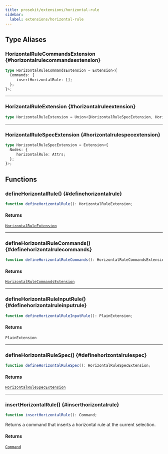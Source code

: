 ```yaml
---
title: prosekit/extensions/horizontal-rule
sidebar:
  label: extensions/horizontal-rule
---
```


<!-- DEBUG memberWithGroups 1 -->

<!-- DEBUG memberWithGroups 4 -->

<!-- DEBUG memberWithGroups 7 -->

<!-- DEBUG memberWithGroups 8 -->

<!-- DEBUG memberWithGroups 9 -->

## Type Aliases

### HorizontalRuleCommandsExtension {#horizontalrulecommandsextension}

```ts
type HorizontalRuleCommandsExtension = Extension<{
  Commands: {
     insertHorizontalRule: [];
  };
}>;
```

<!-- DEBUG inheritance start -->

***

### HorizontalRuleExtension {#horizontalruleextension}

```ts
type HorizontalRuleExtension = Union<[HorizontalRuleSpecExtension, HorizontalRuleCommandsExtension]>;
```

<!-- DEBUG inheritance start -->

***

### HorizontalRuleSpecExtension {#horizontalrulespecextension}

```ts
type HorizontalRuleSpecExtension = Extension<{
  Nodes: {
     horizontalRule: Attrs;
  };
}>;
```

<!-- DEBUG inheritance start -->

## Functions

### defineHorizontalRule() {#definehorizontalrule}

```ts
function defineHorizontalRule(): HorizontalRuleExtension;
```

#### Returns

[`HorizontalRuleExtension`](#horizontalruleextension)

<!-- DEBUG inheritance start -->

***

### defineHorizontalRuleCommands() {#definehorizontalrulecommands}

```ts
function defineHorizontalRuleCommands(): HorizontalRuleCommandsExtension;
```

#### Returns

[`HorizontalRuleCommandsExtension`](#horizontalrulecommandsextension)

<!-- DEBUG inheritance start -->

***

### defineHorizontalRuleInputRule() {#definehorizontalruleinputrule}

```ts
function defineHorizontalRuleInputRule(): PlainExtension;
```

#### Returns

`PlainExtension`

<!-- DEBUG inheritance start -->

***

### defineHorizontalRuleSpec() {#definehorizontalrulespec}

```ts
function defineHorizontalRuleSpec(): HorizontalRuleSpecExtension;
```

#### Returns

[`HorizontalRuleSpecExtension`](#horizontalrulespecextension)

<!-- DEBUG inheritance start -->

***

### insertHorizontalRule() {#inserthorizontalrule}

```ts
function insertHorizontalRule(): Command;
```

Returns a command that inserts a horizontal rule at the current selection.

#### Returns

[`Command`](../pm/state.md#command)

<!-- DEBUG inheritance start -->

<!-- DEBUG memberWithGroups 10 -->
